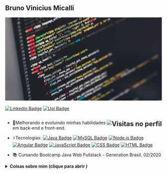 ## Bruno Vinicius Micalli
![Bem-vindo](/img.jpg?raw=true)

[![Linkedin Badge](https://img.shields.io/badge/-BrunoMicalli-blue?style=flat-square&logo=Linkedin&logoColor=white&link=https://www.linkedin.com/in/brunomicalli/)](https://www.linkedin.com/in/brunomicalli/)
[![Uol Badge](https://img.shields.io/badge/-bruno.micalli@uol.com.br-c14438?style=flat-square&logo=Mail.Ru&logoColor=white&link=mailto:bruno.micalli@uol.com.br)](mailto:bruno.micalli@uol.com.br)
<h2>
<img align="right" src="https://gpvc.arturio.dev/Micalli" alt="Visitas no perfil">
</h2>

- 🌱Melhorando e evoluindo minhas habilidades em back-end e front-end.

- ⚡Tecnologias: [![Java Badge](https://img.shields.io/badge/-Java-yellowgreen?style=flat-square&logo=Java&logoColor=white&link=#)](#) [![MySQL Badge](https://img.shields.io/badge/-MySQL-yellowgreen?style=flat-square&logo=MySQL&logoColor=white&link=#)](#) [![Node.js Badge](https://img.shields.io/badge/-Node.js-yellowgreen?style=flat-square&logo=Node.js&logoColor=white&link=#)](#) [![Angular Badge](https://img.shields.io/badge/-AngularJS-yellowgreen?style=flat-square&logo=AngularJS&logoColor=white&link=#)](#) [![JavaScript Badge](https://img.shields.io/badge/-JavaScript-yellowgreen?style=flat-square&logo=JavaScript&logoColor=white&link=#)](#) [![CSS Badge](https://img.shields.io/badge/-CSS-yellowgreen?style=flat-square&logo=CSS3&logoColor=white&link=#)](#) [![HTML Badge](https://img.shields.io/badge/-HTML-yellowgreen?style=flat-square&logo=HTML5&logoColor=white&link=#)](#) 


- 📚 Cursando Bootcamp Java Web Fullstack - Generation Brasil, 02/2020

<details>
 <summary> <b> Coisas sobre mim <!b> (clique para abrir <i/>) </summary>
  
  ![Bruno Micalli GitHub stats](https://github-readme-stats.vercel.app/api?username=Micalli&show_icons=true&theme=merko)
  
  [![Top Langs](https://github-readme-stats.vercel.app/api/top-langs/?username=Micalli&layout=compact)](https://github.com/anuraghazra/github-readme-stats)
  <br>
  
  </details>

 
